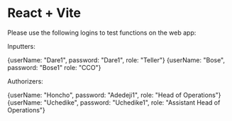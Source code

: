 # React + Vite

Please use the following logins to test functions on the web app:

Inputters:

{userName: "Dare1", password: "Dare1", role: "Teller"}
{userName: "Bose", password: "Bose1" role: "CCO"}

Authorizers:

{userName: "Honcho", password: "Adedeji1", role: "Head of Operations"}
{userName: "Uchedike", password: "Uchedike1", role: "Assistant Head of Operations"}